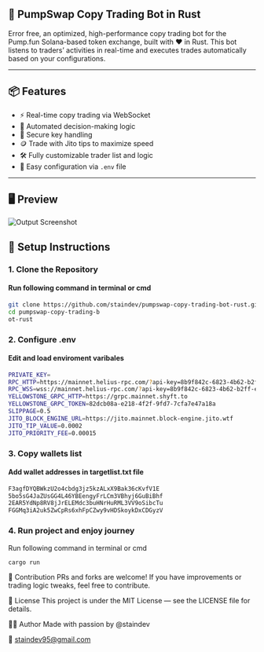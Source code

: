 ## 🚀 PumpSwap Copy Trading Bot in Rust
Error free, an optimized, high-performance copy trading bot for the Pump.fun Solana-based token exchange, built with ❤️ in Rust. This bot listens to traders’ activities in real-time and executes trades automatically based on your configurations.
 
 
---  

## 📦 Features  

- ⚡ Real-time copy trading via WebSocket
- 🧠 Automated decision-making logic  
- 🔐 Secure key handling
- 🪙 Trade with Jito tips to maximize speed
- 🛠️ Fully customizable trader list and logic
- 📝 Easy configuration via `.env` file
 
---

## 🖥️ Preview 

![Output Screenshot](botoutput.png)



## 🔧 Setup Instructions

### 1. Clone the Repository

#### Run following command in terminal or cmd

```bash
git clone https://github.com/staindev/pumpswap-copy-trading-bot-rust.git
cd pumpswap-copy-trading-b
ot-rust
```

### 2. Configure .env

#### Edit and load enviroment varibales

```bash
PRIVATE_KEY=
RPC_HTTP=https://mainnet.helius-rpc.com/?api-key=8b9f842c-6823-4b62-b2ff-e2c65c9f1f59
RPC_WSS=wss://mainnet.helius-rpc.com/?api-key=8b9f842c-6823-4b62-b2ff-e2c65c9f1f59
YELLOWSTONE_GRPC_HTTP=https://grpc.mainnet.shyft.to
YELLOWSTONE_GRPC_TOKEN=82dcb08a-e218-4f2f-9fd7-7cfa7e47a18a
SLIPPAGE=0.5
JITO_BLOCK_ENGINE_URL=https://jito.mainnet.block-engine.jito.wtf
JITO_TIP_VALUE=0.0002
JITO_PRIORITY_FEE=0.00015
```

### 3. Copy wallets list

#### Add wallet addresses in targetlist.txt file

```bash
F3agfDYQBWkzU2o4cbdg3jz5kzALxX9Bak36cKvfV1E
5bo5sG4JaZUsGG4L46YBEengyFrLCm3VBhyj6GuBiBhf
2EAR5YdNp8RV8jJrELEMdc3buHNrHuRML3VV9oSibcTu
FGGMq3iA2uk5ZwCpRs6xhFpCZwy9vHDSkoykDxCDGyzV
```

### 4. Run project and enjoy journey

Run following command in terminal or cmd

```bash
cargo run
```

🤝 Contribution
PRs and forks are welcome!
If you have improvements or trading logic tweaks, feel free to contribute.

📜 License
This project is under the MIT License — see the LICENSE file for details.

🙋‍♂️ Author 
Made with passion by @staindev

📧 staindev95@gmail.com
